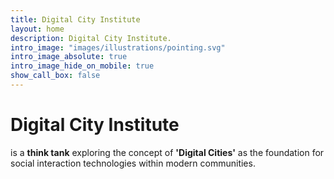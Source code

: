 ```yaml
---
title: Digital City Institute
layout: home
description: Digital City Institute.
intro_image: "images/illustrations/pointing.svg"
intro_image_absolute: true
intro_image_hide_on_mobile: true
show_call_box: false
---
```


# Digital City Institute

is a **think tank** exploring the concept of **'Digital Cities'** as the foundation for social interaction technologies within modern communities.